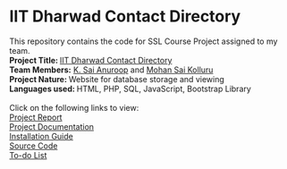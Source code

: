 # IIT Dharwad Contact Directory
<html>
  <h>
This repository contains the code for SSL Course Project assigned to my team.
  </h>
  <body><br>
    <b> Project Title: </b> <a href="http://10.250.8.18/iitdhcd-new/pro0.php">IIT Dharwad Contact Directory</a> <br>
    <b>Team Members:</b> <a href="https://ksanu1998.github.io/new_profile/index.html">K. Sai Anuroop</a> and <a href="https://mohansaikolluru.github.io/profile.github.io/profile1.html">Mohan Sai Kolluru</a><br>
  <b>Project Nature: </b>Website for database storage and viewing <br>
  <b>Languages used: </b>HTML, PHP, SQL, JavaScript, Bootstrap Library <br><br>
<!--Estimated Duration of Project: One month-->
Click on the following links to view:<br>
<a href="https://github.com/ksanu1998/iitdh_contact_directory/blob/master/sslpro.pdf">Project Report</a><br>
<a href="https://github.com/ksanu1998/iitdh_contact_directory/blob/master/documentation.pdf">Project Documentation</a><br>
<a href="https://github.com/mohansaikolluru/iitdh_contact_directory-1/blob/master/README.txt">Installation Guide</a><br>
<a href="https://github.com/ksanu1998/iitdh_contact_directory/blob/master/iitdhcd-new.tgz">Source Code</a><br>
<a href="https://github.com/ksanu1998/iitdh_contact_directory/blob/master/to_do.txt">To-do List</a><br>
</body>
</html>
